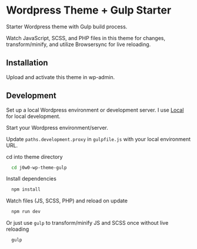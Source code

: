 # Wordpress Theme + Gulp Starter

Starter Wordpress theme with Gulp build process.

Watch JavaScript, SCSS, and PHP files in this theme for changes, transform/minify, and utilize Browsersync for live reloading.

## Installation

Upload and activate this theme in wp-admin.

## Development

Set up a local Wordpress environment or development server. I use [Local](https://localwp.com/) for local development.

Start your Wordpress environment/server.

Update `paths.development.proxy` in `gulpfile.js` with your local environment URL.

cd into theme directory

```bash
  cd j0w0-wp-theme-gulp
```

Install dependencies

```bash
  npm install
```

Watch files (JS, SCSS, PHP) and reload on update

```bash
  npm run dev
```

Or just use `gulp` to transform/minify JS and SCSS once without live reloading

```bash
  gulp
```
